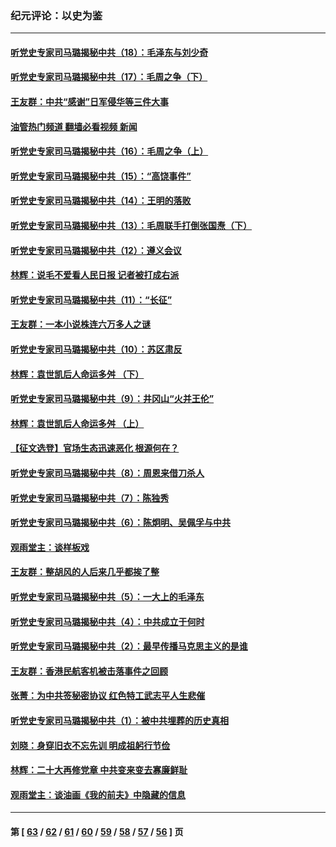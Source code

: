 ### 纪元评论：以史为鉴
---
#### [听党史专家司马璐揭秘中共（18）：毛泽东与刘少奇](../../pages/nsc1028/n13847834.md?10190330) 
#### [听党史专家司马璐揭秘中共（17）：毛周之争（下）](../../pages/nsc1028/n13842967.md?10190330) 
#### [王友群：中共“感谢”日军侵华等三件大事](../../pages/nsc1028/n13842025.md?10190330) 
#### [油管热门频道 翻墙必看视频 新闻](ok?10190330)
#### [听党史专家司马璐揭秘中共（16）：毛周之争（上）](../../pages/nsc1028/n13842192.md?10190330) 
#### [听党史专家司马璐揭秘中共（15）：“高饶事件”](../../pages/nsc1028/n13841710.md?10190330) 
#### [听党史专家司马璐揭秘中共（14）：王明的落败](../../pages/nsc1028/n13841263.md?10190330) 
#### [听党史专家司马璐揭秘中共（13）：毛周联手打倒张国焘（下）](../../pages/nsc1028/n13840885.md?10190330) 
#### [听党史专家司马璐揭秘中共（12）：遵义会议](../../pages/nsc1028/n13839111.md?10190330) 
#### [林辉：说毛不爱看人民日报 记者被打成右派](../../pages/nsc1028/n13838921.md?10190330) 
#### [听党史专家司马璐揭秘中共（11）：“长征”](../../pages/nsc1028/n13838284.md?10190330) 
#### [王友群：一本小说株连六万多人之谜](../../pages/nsc1028/n13837520.md?10190330) 
#### [听党史专家司马璐揭秘中共（10）：苏区肃反](../../pages/nsc1028/n13837427.md?10190330) 
#### [林辉：袁世凯后人命运多舛 （下）](../../pages/nsc1028/n13837104.md?10190330) 
#### [听党史专家司马璐揭秘中共（9）：井冈山“火并王伦”](../../pages/nsc1028/n13836688.md?10190330) 
#### [林辉：袁世凯后人命运多舛 （上）](../../pages/nsc1028/n13836356.md?10190330) 
#### [【征文选登】官场生态迅速恶化 根源何在？](../../pages/nsc1028/n13836119.md?10190330) 
#### [听党史专家司马璐揭秘中共（8）：周恩来借刀杀人](../../pages/nsc1028/n13834429.md?10190330) 
#### [听党史专家司马璐揭秘中共（7）：陈独秀](../../pages/nsc1028/n13833408.md?10190330) 
#### [听党史专家司马璐揭秘中共（6）：陈炯明、吴佩孚与中共](../../pages/nsc1028/n13832892.md?10190330) 
#### [观雨堂主：谈样板戏](../../pages/nsc1028/n13832322.md?10190330) 
#### [王友群：整胡风的人后来几乎都挨了整](../../pages/nsc1028/n13831611.md?10190330) 
#### [听党史专家司马璐揭秘中共（5）：一大上的毛泽东](../../pages/nsc1028/n13831107.md?10190330) 
#### [听党史专家司马璐揭秘中共（4）：中共成立于何时](../../pages/nsc1028/n13830200.md?10190330) 
#### [听党史专家司马璐揭秘中共（2）：最早传播马克思主义的是谁](../../pages/nsc1028/n13828110.md?10190330) 
#### [王友群：香港民航客机被击落事件之回顾](../../pages/nsc1028/n13827378.md?10190330) 
#### [张菁：为中共签秘密协议 红色特工武志平人生悲催](../../pages/nsc1028/n13827761.md?10190330) 
#### [听党史专家司马璐揭秘中共（1）：被中共埋葬的历史真相](../../pages/nsc1028/n13827490.md?10190330) 
#### [刘晓：身穿旧衣不忘先训 明成祖躬行节俭](../../pages/nsc1028/n13827342.md?10190330) 
#### [林辉：二十大再修党章 中共变来变去寡廉鲜耻](../../pages/nsc1028/n13823563.md?10190330) 
#### [观雨堂主：谈油画《我的前夫》中隐藏的信息](../../pages/nsc1028/n13820499.md?10190330) 

---
#### 第 [ [63](./63.md?10190330) / [62](./62.md?10190330) / [61](./61.md?10190330) / [60](./60.md?10190330) / [59](./59.md?10190330) / [58](./58.md?10190330) / [57](./57.md?10190330) / [56](./56.md?10190330) ] 页
